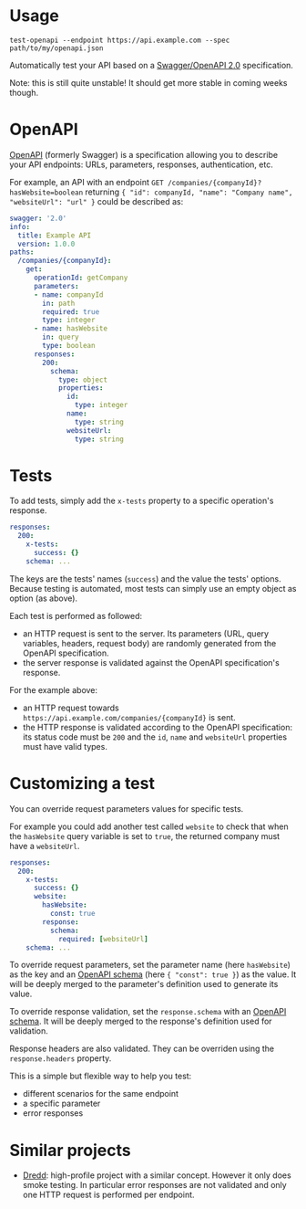 # Usage

```shell
test-openapi --endpoint https://api.example.com --spec path/to/my/openapi.json
```

Automatically test your API based on a [Swagger/OpenAPI 2.0](https://www.openapis.org/)
specification.

Note: this is still quite unstable! It should get more stable in coming weeks though.

# OpenAPI

[OpenAPI](https://www.openapis.org/) (formerly Swagger) is a specification
allowing you to describe your API endpoints: URLs, parameters, responses,
authentication, etc.

For example, an API with an endpoint `GET /companies/{companyId}?hasWebsite=boolean`
returning `{ "id": companyId, "name": "Company name", "websiteUrl": "url" }`
could be described as:

```yml
swagger: '2.0'
info:
  title: Example API
  version: 1.0.0
paths:
  /companies/{companyId}:
    get:
      operationId: getCompany
      parameters:
      - name: companyId
        in: path
        required: true
        type: integer
      - name: hasWebsite
        in: query
        type: boolean
      responses:
        200:
          schema:
            type: object
            properties:
              id:
                type: integer
              name:
                type: string
              websiteUrl:
                type: string
```

# Tests

To add tests, simply add the `x-tests` property to a specific operation's response.

```yml
responses:
  200:
    x-tests:
      success: {}
    schema: ...
```

The keys are the tests' names (`success`) and the value the tests' options.
Because testing is automated, most tests can simply use an empty object as option
(as above).

Each test is performed as followed:

* an HTTP request is sent to the server. Its parameters (URL, query variables,
  headers, request body) are randomly generated from the OpenAPI specification.
* the server response is validated against the OpenAPI specification's response.

For the example above:

* an HTTP request towards
  `https://api.example.com/companies/{companyId}` is sent.
* the HTTP response is validated according to the OpenAPI specification: its
  status code must be `200` and the `id`, `name` and `websiteUrl` properties
  must have valid types.

# Customizing a test

You can override request parameters values for specific tests.

For example you could add another test called `website` to check that when the
`hasWebsite` query variable is set to `true`, the returned company must have a
`websiteUrl`.

```yml
responses:
  200:
    x-tests:
      success: {}
      website:
        hasWebsite:
          const: true
        response:
          schema:
            required: [websiteUrl]
    schema: ...
```

To override request parameters, set the parameter name (here `hasWebsite`) as the
key and an [OpenAPI schema](https://github.com/OAI/OpenAPI-Specification/blob/master/versions/2.0.md#schemaObject)
(here `{ "const": true }`) as the value. It will be deeply merged to the
parameter's definition used to generate its value.

To override response validation, set the `response.schema` with an
[OpenAPI schema](https://github.com/OAI/OpenAPI-Specification/blob/master/versions/2.0.md#schemaObject).
It will be deeply merged to the response's definition used for validation.

Response headers are also validated. They can be overriden using the
`response.headers` property.

This is a simple but flexible way to help you test:

* different scenarios for the same endpoint
* a specific parameter
* error responses

# Similar projects

* [Dredd](https://github.com/apiaryio/dredd): high-profile project with a similar concept. However it only does smoke testing. In particular error responses are not validated and only one HTTP request is performed per endpoint.
